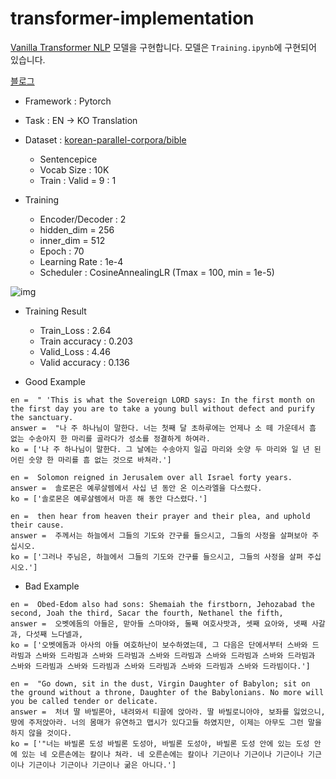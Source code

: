 # transformer-implementation

[Vanilla Transformer NLP](https://arxiv.org/abs/1706.03762) 모델을 구현합니다.
모델은 `Training.ipynb`에 구현되어 있습니다.

[블로그](https://loggerjk.github.io/pytorch/Transformer/)


-   Framework : Pytorch
-   Task : EN -> KO Translation
-   Dataset : [korean-parallel-corpora/bible](https://github.com/jungyeul)

    -   Sentencepice
    -   Vocab Size : 10K
    -   Train : Valid = 9 : 1

-   Training

    -   Encoder/Decoder : 2
    -   hidden_dim = 256
    -   inner_dim = 512
    -   Epoch : 70
    -   Learning Rate : 1e-4
    -   Scheduler : CosineAnnealingLR (Tmax = 100, min = 1e-5)

![img](https://i.imgur.com/CFMuitM.png)

-   Training Result

    -   Train_Loss : 2.64
    -   Train accuracy : 0.203
    -   Valid_Loss : 4.46
    -   Valid accuracy : 0.136

-   Good Example

```
en =  " 'This is what the Sovereign LORD says: In the first month on the first day you are to take a young bull without defect and purify the sanctuary.
answer =  "나 주 하나님이 말한다. 너는 첫째 달 초하루에는 언제나 소 떼 가운데서 흠 없는 수송아지 한 마리를 골라다가 성소를 정결하게 하여라.
ko = ['나 주 하나님이 말한다. 그 날에는 수송아지 일곱 마리와 숫양 두 마리와 일 년 된 어린 숫양 한 마리를 흠 없는 것으로 바쳐라.']

en =  Solomon reigned in Jerusalem over all Israel forty years.
answer =  솔로몬은 예루살렘에서 사십 년 동안 온 이스라엘을 다스렸다.
ko = ['솔로몬은 예루살렘에서 마흔 해 동안 다스렸다.']

en =  then hear from heaven their prayer and their plea, and uphold their cause.
answer =  주께서는 하늘에서 그들의 기도와 간구를 들으시고, 그들의 사정을 살펴보아 주십시오.
ko = ['그러나 주님은, 하늘에서 그들의 기도와 간구를 들으시고, 그들의 사정을 살펴 주십시오.']
```

-   Bad Example

```
en =  Obed-Edom also had sons: Shemaiah the firstborn, Jehozabad the second, Joah the third, Sacar the fourth, Nethanel the fifth,
answer =  오벳에돔의 아들은, 맏아들 스마야와, 둘째 여호사밧과, 셋째 요아와, 넷째 사갈과, 다섯째 느다넬과,
ko = ['오벳에돔과 아사의 아들 여호하난이 보수하였는데, 그 다음은 단에서부터 스바와 드라빔과 스바와 드라빔과 스바와 드라빔과 스바와 드라빔과 스바와 드라빔과 스바와 드라빔과 스바와 드라빔과 스바와 드라빔과 스바와 드라빔과 스바와 드라빔과 스바와 드라빔이다.']

en =  "Go down, sit in the dust, Virgin Daughter of Babylon; sit on the ground without a throne, Daughter of the Babylonians. No more will you be called tender or delicate.
answer =  처녀 딸 바빌론아, 내려와서 티끌에 앉아라. 딸 바빌로니아야, 보좌를 잃었으니, 땅에 주저앉아라. 너의 몸매가 유연하고 맵시가 있다고들 하였지만, 이제는 아무도 그런 말을 하지 않을 것이다.
ko = ['"너는 바빌론 도성 바빌론 도성아, 바빌론 도성아, 바빌론 도성 안에 있는 도성 안에 있는 네 오른손에는 칼이나 쳐라. 네 오른손에는 칼이나 기근이나 기근이나 기근이나 기근이나 기근이나 기근이나 기근이나 굶은 아니다.']
```

